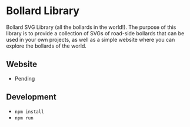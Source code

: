 # Bollard Library

Bollard SVG Library (all the bollards in the world!). The purpose of this library is to provide a collection of SVGs of road-side bollards that can be used in your own projects, as well as a simple website where you can explore the bollards of the world.

## Website

-   Pending

## Development

-   `npm install`
-   `npm run`
